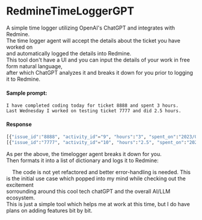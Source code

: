 # RedmineTimeLoggerGPT
A simple time logger utilizing OpenAI's ChatGPT and integrates with Redmine.\
The time logger agent will accept the details about the ticket you have worked on\
and automatically logged the details into Redmine.\
This tool don't have a UI and you can input the details of your work in free form natural language, \
after which ChatGPT analyzes it and breaks it down for you prior to logging it to Redmine.

#### Sample prompt: 
```dos
I have completed coding today for ticket 8888 and spent 3 hours.
Last Wednesday I worked on testing ticket 7777 and did 2.5 hours.
```

#### Response
```python
[{"issue_id":"8888", "activity_id"="9", "hours":"3", "spent_on":"2023/04/28"}]
[{"issue_id":"7777", "activity_id"="10", "hours":"2.5", "spent_on":"2023/04/26"}]
```
As per the above, the timelogger agent breaks it down for you. \
Then formats it into a list of dictionary and logs it to Redmine:

&nbsp;
&nbsp;
The code is not yet refactored and better error-handling is needed.
This is the initial use case which popped into my mind while checking out the excitement \
sorrounding around this cool tech chatGPT and the overall AI/LLM ecosystem. \
This is just a simple tool which helps me at work at this time, but I do have plans on adding features bit by bit.
